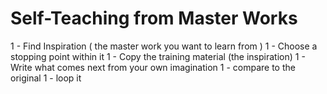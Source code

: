# Self-Teaching from Master Works
1 - Find Inspiration ( the master work you want to learn from )
1 - Choose a stopping point within it
1 - Copy the training material (the inspiration)
1 - Write what comes next from your own imagination
1 - compare to the original
1 - loop it
